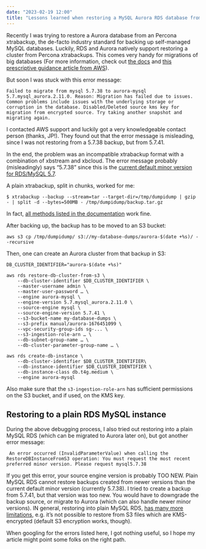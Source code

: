 ```yaml
---
date: "2023-02-19 12:00"
title: "Lessons learned when restoring a MySQL Aurora RDS database from S3/Percona Xtrabackup"
---
```


Recently I was trying to restore a Aurora database from an Percona xtrabackup, the de-facto industry standard for backing up self-managed MySQL databases. Luckily, RDS and Aurora natively support restoring a cluster from Percona xtrabackups. This comes very handy for migrations of big databases  (For more information, check out [the docs](https://docs.aws.amazon.com/AmazonRDS/latest/AuroraUserGuide/AuroraMySQL.Migrating.ExtMySQL.html#AuroraMySQL.Migrating.ExtMySQL.S3) and [this prescriptive guidance article from AWS](https://docs.aws.amazon.com/prescriptive-guidance/latest/patterns/migrate-on-premises-mysql-databases-to-aurora-mysql-using-percona-xtrabackup-amazon-efs-and-amazon-s3.html)).

<!--more-->

But soon I was stuck with this error message:

```
Failed to migrate from mysql 5.7.38 to aurora-mysql 5.7.mysql_aurora.2.11.0. Reason: Migration has failed due to issues. Common problems include issues with the underlying storage or corruption in the database. Disabled/Deleted source kms key for migration from encrypted source. Try taking another snapshot and migrating again.
```
I contacted AWS support and luckily got a very knowledgeable contact person (thanks, JP!). They found out that the error message is misleading, since I was not restoring from a 5.7.38 backup, but from 5.7.41.

In the end, the problem was an incompatible xtrabackup format with a combination of xbstream and xbcloud. The error message probably (misleadingly) says “5.7.38” since this is the [current default minor version for RDS/MySQL 5.7](https://docs.aws.amazon.com/AmazonRDS/latest/UserGuide/MySQL.Concepts.VersionMgmt.html).

A plain xtrabackup, split in chunks, worked for me:

```
$ xtrabackup --backup --stream=tar --target-dir=/tmp/dumpidump | gzip - | split -d --bytes=500MB - /tmp/dumpidump/backup.tar.gz
```
In fact, [all methods listed in the documentation](https://docs.aws.amazon.com/AmazonRDS/latest/AuroraUserGuide/AuroraMySQL.Migrating.ExtMySQL.html#AuroraMySQL.Migrating.ExtMySQL.S3) work fine.

After backing up, the backup has to be moved to an S3 bucket:

```
aws s3 cp /tmp/dumpidump/ s3://my-database-dumps/aurora-$(date +%s)/ --recursive
```

Then, one can create an Aurora cluster from that backup in S3:

```
DB_CLUSTER_IDENTIFIER="aurora-$(date +%s)"

aws rds restore-db-cluster-from-s3 \
    --db-cluster-identifier $DB_CLUSTER_IDENTIFIER \
    --master-username admin \
    --master-user-password … \
    --engine aurora-mysql \
    --engine-version 5.7.mysql_aurora.2.11.0 \
    --source-engine mysql \
    --source-engine-version 5.7.41 \
    --s3-bucket-name my-database-dumps \
    --s3-prefix manual/aurora-1676451099 \
    --vpc-security-group-ids sg-... \
    --s3-ingestion-role-arn … \
    --db-subnet-group-name … \
    --db-cluster-parameter-group-name … \

aws rds create-db-instance \
    --db-cluster-identifier $DB_CLUSTER_IDENTIFIER\
    --db-instance-identifier $DB_CLUSTER_IDENTIFIER \
    --db-instance-class db.t4g.medium \
    --engine aurora-mysql
```

Also make sure that the `s3-ingestion-role-arn` has sufficient permissions on the S3 bucket, and if used, on the KMS key.

## Restoring to a plain RDS MySQL instance

During the above debugging process, I also tried out restoring into a plain MySQL RDS (which can be migrated to Aurora later on), but got another error message:

```
 An error occurred (InvalidParameterValue) when calling the RestoreDBInstanceFromS3 operation: You must request the most recent preferred minor version. Please request mysql5.7.38
```

If you get this error, your source engine version is probably TOO NEW. Plain MySQL RDS cannot restore backups created from newer versions than the current default minor version (currently 5.7.38). I tried to create a backup from 5.7.41, but that version was too new. You would have to downgrade the backup source, or migrate to Aurora (which can also handle newer minor versions). IN general, restoring into plain MySQL RDS, [has many more limitations](https://docs.aws.amazon.com/AmazonRDS/latest/UserGuide/MySQL.Procedural.Importing.html#MySQL.Procedural.Importing.Limitations), e.g. it’s not possible to restore from S3 files which are KMS-encrypted (default S3 encryption works, though).

When googling for the errors listed here, I got nothing useful, so I hope my article might point some folks on the right path.


